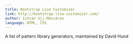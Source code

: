 ```yaml
---
title: Bootstrap Live Customizer
link: http://bootstrap-live-customizer.com/
author: István Ujj-Mészáros
language: HTML, CSS
---
```


A list of pattern library generators, maintained by David Hund
